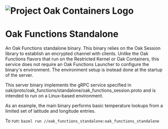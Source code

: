 <!-- Oak Logo Start -->
<!-- An HTML element is intentionally used since GitHub recommends this approach to handle different images in dark/light modes. Ref: https://docs.github.com/en/get-started/writing-on-github/getting-started-with-writing-and-formatting-on-github/basic-writing-and-formatting-syntax#specifying-the-theme-an-image-is-shown-to -->
<!-- markdownlint-disable-next-line MD033 -->
<h1><picture><source media="(prefers-color-scheme: dark)" srcset="/docs/oak-logo/svgs/oak-containers-negative-colour.svg?sanitize=true"><source media="(prefers-color-scheme: light)" srcset="/docs/oak-logo/svgs/oak-containers.svg?sanitize=true"><img alt="Project Oak Containers Logo" src="/docs/oak-logo/svgs/oak-containers.svg?sanitize=true"></picture></h1>
<!-- Oak Logo End -->

# Oak Functions Standalone

An Oak Functions standalone binary. This binary relies on the Oak Session
library to establish an encrypted channel with clients. Unlike the Oak Functions
flavors that run on the Restricted Kernel or Oak Containers, this service does
not require an Oak Functions Launcher to configure the binary's environment. The
environment setup is instead done at the startup of the server.

This server binary implements the gRPC service specified in
oak/proto/oak_functions/standalone/oak_functions_session.proto and is intended
to run on a Linux-based environment.

As an example, the main binary performs basic temperature lookups from a limited
set of latitude and longitude entries.

To run: `bazel run //oak_functions_standalone:oak_functions_standalone`
